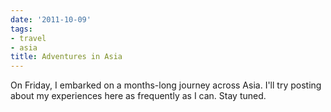 ```yaml
---
date: '2011-10-09'
tags:
- travel
- asia
title: Adventures in Asia
---
```


On Friday, I embarked on a months-long journey across Asia. I'll try posting about my experiences here as frequently as I can. Stay tuned.
